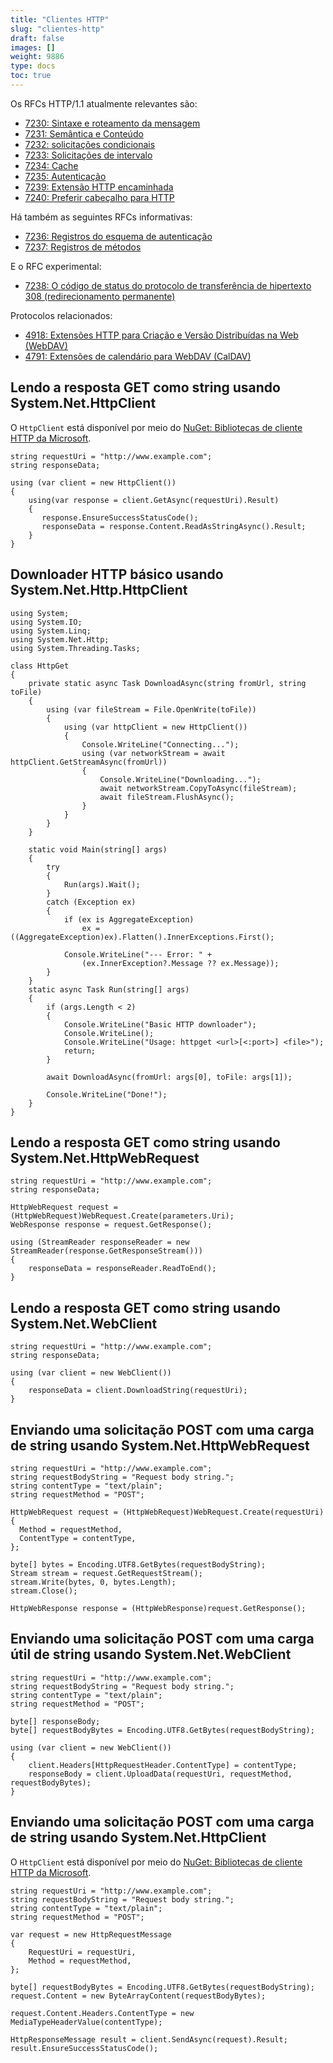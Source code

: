 ```yaml
---
title: "Clientes HTTP"
slug: "clientes-http"
draft: false
images: []
weight: 9886
type: docs
toc: true
---
```


Os RFCs HTTP/1.1 atualmente relevantes são:

* [7230: Sintaxe e roteamento da mensagem](https://tools.ietf.org/html/rfc7230)
* [7231: Semântica e Conteúdo](https://tools.ietf.org/html/rfc7231)
* [7232: solicitações condicionais](https://tools.ietf.org/html/rfc7232)
* [7233: Solicitações de intervalo](https://tools.ietf.org/html/rfc7233)
* [7234: Cache](https://tools.ietf.org/html/rfc7234)
* [7235: Autenticação](https://tools.ietf.org/html/rfc7235)
* [7239: Extensão HTTP encaminhada](https://tools.ietf.org/html/rfc7239)
* [7240: Preferir cabeçalho para HTTP](https://tools.ietf.org/html/rfc7240)

Há também as seguintes RFCs informativas:

* [7236: Registros do esquema de autenticação](https://tools.ietf.org/html/rfc7236)
* [7237: Registros de métodos](https://tools.ietf.org/html/rfc7237)

E o RFC experimental:

* [7238: O código de status do protocolo de transferência de hipertexto 308 (redirecionamento permanente)](https://tools.ietf.org/html/rfc7238)

Protocolos relacionados:

* [4918: Extensões HTTP para Criação e Versão Distribuídas na Web (WebDAV)
](https://tools.ietf.org/html/rfc4918)
* [4791: Extensões de calendário para WebDAV (CalDAV)
](https://tools.ietf.org/html/rfc4791)


## Lendo a resposta GET como string usando System.Net.HttpClient
O `HttpClient` está disponível por meio do [NuGet: Bibliotecas de cliente HTTP da Microsoft](https://www.nuget.org/packages/Microsoft.Net.Http/).

    string requestUri = "http://www.example.com";
    string responseData;
    
    using (var client = new HttpClient())
    {
        using(var response = client.GetAsync(requestUri).Result)
        {
           response.EnsureSuccessStatusCode();
           responseData = response.Content.ReadAsStringAsync().Result;
        }
    }

## Downloader HTTP básico usando System.Net.Http.HttpClient
    using System;
    using System.IO;
    using System.Linq;
    using System.Net.Http;
    using System.Threading.Tasks;
    
    class HttpGet
    {
        private static async Task DownloadAsync(string fromUrl, string toFile)
        {
            using (var fileStream = File.OpenWrite(toFile))
            {
                using (var httpClient = new HttpClient())
                {
                    Console.WriteLine("Connecting...");
                    using (var networkStream = await httpClient.GetStreamAsync(fromUrl))
                    {
                        Console.WriteLine("Downloading...");
                        await networkStream.CopyToAsync(fileStream);
                        await fileStream.FlushAsync();
                    }
                }
            }
        }
    
        static void Main(string[] args)
        {
            try
            {
                Run(args).Wait();
            }
            catch (Exception ex)
            {
                if (ex is AggregateException)
                    ex = ((AggregateException)ex).Flatten().InnerExceptions.First();
    
                Console.WriteLine("--- Error: " + 
                    (ex.InnerException?.Message ?? ex.Message));
            }
        }
        static async Task Run(string[] args)
        {
            if (args.Length < 2)
            {
                Console.WriteLine("Basic HTTP downloader");
                Console.WriteLine();
                Console.WriteLine("Usage: httpget <url>[<:port>] <file>");
                return;
            }
    
            await DownloadAsync(fromUrl: args[0], toFile: args[1]);
    
            Console.WriteLine("Done!");
        }
    }



## Lendo a resposta GET como string usando System.Net.HttpWebRequest
    string requestUri = "http://www.example.com";
    string responseData;
    
    HttpWebRequest request = (HttpWebRequest)WebRequest.Create(parameters.Uri);
    WebResponse response = request.GetResponse();
    
    using (StreamReader responseReader = new StreamReader(response.GetResponseStream()))
    {
        responseData = responseReader.ReadToEnd();
    }

## Lendo a resposta GET como string usando System.Net.WebClient
    string requestUri = "http://www.example.com";
    string responseData;

    using (var client = new WebClient())
    {    
        responseData = client.DownloadString(requestUri);
    }

## Enviando uma solicitação POST com uma carga de string usando System.Net.HttpWebRequest
    string requestUri = "http://www.example.com";
    string requestBodyString = "Request body string.";
    string contentType = "text/plain";
    string requestMethod = "POST";
    
    HttpWebRequest request = (HttpWebRequest)WebRequest.Create(requestUri)
    {
      Method = requestMethod,
      ContentType = contentType,
    };

    byte[] bytes = Encoding.UTF8.GetBytes(requestBodyString);
    Stream stream = request.GetRequestStream();
    stream.Write(bytes, 0, bytes.Length);
    stream.Close();

    HttpWebResponse response = (HttpWebResponse)request.GetResponse();

## Enviando uma solicitação POST com uma carga útil de string usando System.Net.WebClient
    string requestUri = "http://www.example.com";
    string requestBodyString = "Request body string.";
    string contentType = "text/plain";
    string requestMethod = "POST";
        
    byte[] responseBody;    
    byte[] requestBodyBytes = Encoding.UTF8.GetBytes(requestBodyString);
    
    using (var client = new WebClient())
    {
        client.Headers[HttpRequestHeader.ContentType] = contentType;
        responseBody = client.UploadData(requestUri, requestMethod, requestBodyBytes);
    }

## Enviando uma solicitação POST com uma carga de string usando System.Net.HttpClient
O `HttpClient` está disponível por meio do [NuGet: Bibliotecas de cliente HTTP da Microsoft](https://www.nuget.org/packages/Microsoft.Net.Http/).

    string requestUri = "http://www.example.com";
    string requestBodyString = "Request body string.";
    string contentType = "text/plain";
    string requestMethod = "POST";

    var request = new HttpRequestMessage
    {
        RequestUri = requestUri,
        Method = requestMethod,
    };

    byte[] requestBodyBytes = Encoding.UTF8.GetBytes(requestBodyString);
    request.Content = new ByteArrayContent(requestBodyBytes);

    request.Content.Headers.ContentType = new MediaTypeHeaderValue(contentType);
    
    HttpResponseMessage result = client.SendAsync(request).Result;
    result.EnsureSuccessStatusCode();

